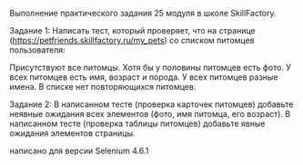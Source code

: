 Выполнение практического задания  25 модуля в школе SkillFactory.

Задание 1:
Написать тест, который проверяет, что на странице (https://petfriends.skillfactory.ru/my_pets) со списком питомцев пользователя:

Присутствуют все питомцы.
Хотя бы у половины питомцев есть фото.
У всех питомцев есть имя, возраст и порода.
У всех питомцев разные имена.
В списке нет повторяющихся питомцев.

Задание 2:
В написанном тесте (проверка карточек питомцев) добавьте неявные ожидания всех элементов (фото, имя питомца, его возраст).
В написанном тесте (проверка таблицы питомцев) добавьте явные ожидания элементов страницы.

написано  для версии Selenium 4.6.1 
